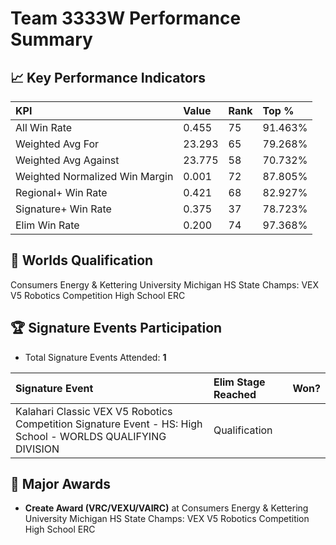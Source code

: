 # Team 3333W Performance Summary

## 📈 Key Performance Indicators
| KPI | Value | Rank | Top % |
|:---|:---|:---|:---|
| All Win Rate | 0.455 | 75 | 91.463% |
| Weighted Avg For | 23.293 | 65 | 79.268% |
| Weighted Avg Against | 23.775 | 58 | 70.732% |
| Weighted Normalized Win Margin | 0.001 | 72 | 87.805% |
| Regional+ Win Rate | 0.421 | 68 | 82.927% |
| Signature+ Win Rate | 0.375 | 37 | 78.723% |
| Elim Win Rate | 0.200 | 74 | 97.368% |


## 🎯 Worlds Qualification
Consumers Energy & Kettering University Michigan HS State Champs: VEX V5 Robotics Competition High School ERC

## 🏆 Signature Events Participation
- Total Signature Events Attended: **1**

| Signature Event | Elim Stage Reached | Won? |
|:----------------|:-------------------|:----|
| Kalahari Classic VEX V5 Robotics Competition Signature Event - HS: High School - WORLDS QUALIFYING DIVISION | Qualification |  |


## 🥇 Major Awards
- **Create Award (VRC/VEXU/VAIRC)** at Consumers Energy & Kettering University Michigan HS State Champs: VEX V5 Robotics Competition High School ERC

